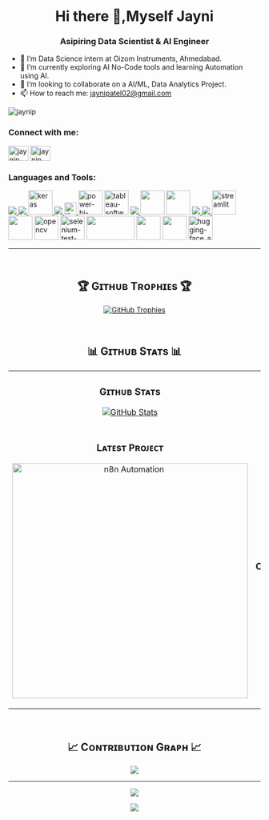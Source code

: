 ### 

<!--
**jaynip/jaynip** is a ✨ _special_ ✨ repository because its `README.md` (this file) appears on your GitHub profile.

Here are some ideas to get you started:
-->



<h1 align="center">Hi there 👋,Myself Jayni</h1>
<h3 align="center">Asipiring Data Scientist & AI Engineer</h3>

- 🔭 I’m Data Science intern at Oizom Instruments, Ahmedabad.
- 🌱 I’m currently exploring AI No-Code tools and learning Automation using AI.
- 👯 I’m looking to collaborate on a AI/ML, Data Analytics Project.
- 📫 How to reach me: jaynipatel02@gmail.com



<p align="left"> <img src="https://komarev.com/ghpvc/?username=jaynip&label=Profile%20views&color=0e75b6&style=flat" alt="jaynip" /> </p>

<h3 align="left">Connect with me:</h3>
<p align="left">
<!-- <a href="https://twitter.com/jaynip" target="blank"><img align="center" src="https://raw.githubusercontent.com/rahuldkjain/github-profile-readme-generator/master/src/images/icons/Social/twitter.svg" alt="jaynip" height="30" width="40" /></a> -->
<a href="https://www.linkedin.com/in/jaynipatel/" target="blank"><img align="center" src="https://raw.githubusercontent.com/rahuldkjain/github-profile-readme-generator/master/src/images/icons/Social/linked-in-alt.svg" alt="jaynip" height="30" width="40" /></a>
<a href="https://www.instagram.com/__maggieeee_?igsh=MTFpYm8yZG43MTE0Mg==" target="blank"><img align="center" src="https://raw.githubusercontent.com/rahuldkjain/github-profile-readme-generator/master/src/images/icons/Social/instagram.svg" alt="jaynip" height="30" width="40" /></a>
</p>

<h3>Languages and Tools:</h3>
<div align="left">
  <p>
<!-- 🛠️ Programming Languages -->
<a href="https://skillicons.dev" target="_blank">
  <img src="https://skillicons.dev/icons?i=python,java,php,html,css,js" />
</a>

<!-- 🌐 Web Development -->
<a href="https://skillicons.dev" target="_blank">
  <img src="https://skillicons.dev/icons?i=react,bootstrap" />
  <img width="48" height="48" src="https://img.icons8.com/material-rounded/24/keras.png" style={{color:"red"}} alt="keras"/>
</a>

<!-- 🧠 Machine Learning & AI -->
<a href="https://skillicons.dev" target="_blank">
  <img src="https://skillicons.dev/icons?i=tensorflow,pytorch" />
  <img src="https://w7.pngwing.com/pngs/571/118/png-transparent-keras-logo-thumbnail.png" height="24" width="24" alt="Keras"/>
  
</a>

<!-- 📊 Data Analysis & Visualization -->
<img width="48" height="48" src="https://img.icons8.com/fluency/48/power-bi-2021.png" alt="power-bi-2021"/>
<img width="48" height="48" src="https://img.icons8.com/color/48/tableau-software.png" alt="tableau-software"/>

<!-- 🗄️ Databases -->
<a href="https://skillicons.dev" target="_blank">
  <img src="https://skillicons.dev/icons?i=mysql,mongodb" />
</a>
<img width="48" height="48" src="https://apn-portal.my.salesforce.com/servlet/servlet.ImageServer?id=0158W000009dd27QAA&oid=00DE0000000c48tMAA" />
<img width="48" height="48" src="https://encrypted-tbn0.gstatic.com/images?q=tbn:ANd9GcQMouDce3LQD4GyOoVy2aS_uI-bOOlsus8wys650vHXREt6ysCDrstsBZyUgWnzJNb-IEQ&usqp=CAU" />

<!-- ☁️ Cloud & DevOps -->
<a href="https://skillicons.dev" target="_blank">
  <img src="https://skillicons.dev/icons?i=aws,gcp,linux" />
</a>

<!-- 🧰 Tools & Platforms -->
<a href="https://skillicons.dev" target="_blank">
  <img src="https://skillicons.dev/icons?i=git,github,vscode" />
</a>
<img width="48" height="48" src="https://img.icons8.com/color/48/streamlit.png" alt="streamlit"/>
<img width="48" height="48" src="https://assets.streamlinehq.com/image/private/w_300,h_300,ar_1/f_auto/v1/icons/logos/langchain-ipuhh4qo1jz5ssl4x0g2a.png/langchain-dp1uxj2zn3752pntqnpfu2.png?_a=DAJFJtWIZAAC" />
<img width="48" height="48" src="https://img.icons8.com/fluency/48/opencv.png" alt="opencv"/>
<img width="48" height="48" src="https://img.icons8.com/ios-filled/50/selenium-test-automation.png" alt="selenium-test-automation"/>
<img width="96" height="48" src="https://datascientest.com/en/files/2024/01/beautiful-soup.png" />
<img width="48" height="48" src="https://registry.npmmirror.com/@lobehub/icons-static-png/latest/files/dark/n8n-color.png" />
<img width="48" height="48" src="https://c8.alamy.com/comp/2XK648J/google-gemini-logo-2XK648J.jpg" />
<img width="48" height="48" src="https://img.icons8.com/fluency/48/hugging-face_app.png" alt="hugging-face_app"/>


  </p>
</div>














---
<br />
     



<!--Trophies Section-->   
<h2 align="center">🏆 Gɪᴛʜᴜʙ Tʀᴏᴘʜɪᴇs 🏆</h2>
<p align="center">
  <a href="https://github.com/jaynip/github-profile-trophy">
    <img src="https://github-profile-trophy.vercel.app/?username=jaynip&row=2&column=6&margin-w=20&margin-h=20" alt="GitHub Trophies">
  </a>
</p>
<br />

<!--Github stats Table--> 
<h2 align="center">📊 Gɪᴛʜᴜʙ Sᴛᴀᴛs 📊</h2>

<table width="100%">
  <tr>
    <td width="50%">
      <h3 align="center"><strong>Gɪᴛʜᴜʙ Sᴛᴀᴛs</strong></h3>
      <p align="center">
        <a href="https://github.com/jaynip">
          <img align="center" src="https://github-readme-stats.vercel.app/api?username=jaynip&count_private=true&show_icons=true&theme=nightowl" alt="GitHub Stats" />
        </a>
      </p>
    </td>
    <td width="50%">
      <h3 align="center"><strong>Sᴛʀᴇᴀᴋ Sᴛᴀᴛs</strong></h3>
      <p align="center">
        <a href="https://github.com/jaynip">
          <img align="center" src="https://streak-stats.demolab.com?user=jaynip&theme=nightowl" alt="Streak Stats" />
        </a>
      </p>
    </td>
  </tr>
  <tr>
    <td width="50%">
      <h3 align="center"><strong>Lᴀᴛᴇsᴛ Pʀᴏᴊᴇᴄᴛ</strong></h3>
      <p align="center">
        <a href="https://github.com/jaynip/n8n">
          <img align="center" width="470" src="https://github-readme-stats.vercel.app/api/pin/?username=jaynip&repo=SignLanguageDetection&theme=nightowl&show_owner=true" alt="n8n Automation" />
        </a>
      </p>
    </td>
    <td width="50%">
      <h3 align="center"><strong>Tᴏᴘ Cᴏɴᴛʀɪʙᴜᴛɪᴏɴs</strong></h3>
      <p align="center">
        <a href="https://github.com/jaynip">
          <img align="center" src="https://github-contributor-stats.vercel.app/api?username=jaynip&limit=3&theme=nightowl&show_owner=true&combine_all_yearly_contributions=true" alt="Top Repo" />
        </a>
      </p>
    </td>
  </tr>
</table>
<br />

<!--Contribution Graph-->
<h2 align="center">📈 Cᴏɴᴛʀɪʙᴜᴛɪᴏɴ Gʀᴀᴘʜ 📈</h2>
<div align="center">
    <img src="https://github-readme-activity-graph.vercel.app/graph?username=jaynip&bg_color=011627&color=79d3c3&line=c792ea&point=ffeb95&area=true&hide_border=false" border-radius="15">
</div>

---

<!--Dynamic Quote card updated everyday at 12 PM--> 















































<!--STARTS_HERE_QUOTE_CARD-->
<p align="center">
    <img src="https://readme-daily-quotes.vercel.app/api?author=Fei-Fei%20Li&quote=AI%20is%20not%20just%20a%20tool.%20It%E2%80%99s%20a%20partner%20in%20discovery.&theme=dark&bg_color=0d1117&author_color=00e5ff">
</p>
<!--ENDS_HERE_QUOTE_CARD-->




















































<!--Footer--> 
<p align="center">
  <img src="https://capsule-render.vercel.app/api?type=waving&color=gradient&height=65&section=footer"/>
</p>
